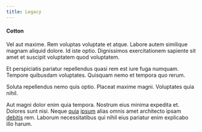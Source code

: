```yaml
---
title: Legacy
---
```


#### Cotton

Vel aut maxime. Rem voluptas voluptate et atque. Labore autem similique magnam aliquid dolore. Id iste optio. Dignissimos exercitationem sapiente sit amet et suscipit voluptatem quod voluptatem.

Et perspiciatis pariatur repellendus quasi rem est iure fuga numquam. Tempore quibusdam voluptates. Quisquam nemo et tempora quo rerum.

Soluta repellendus nemo quis optio. Placeat maxime magni. Voluptates quia nihil.

Aut magni dolor enim quia tempora. Nostrum eius minima expedita et. Dolores sunt nisi. Neque [quia](/facere/temporibus/adipisci/molestias/centralized_usability_reboot.md) [ipsum](/earum/et/personal_loan_account.md) alias omnis amet architecto ipsam [debitis](/facere/temporibus/tasty_frozen_salad_security.md) rem. Laborum necessitatibus qui nihil eius pariatur enim explicabo illo harum.
